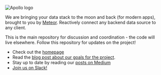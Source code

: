 ![Apollo logo](apollo-banner.png)

We are bringing your data stack to the moon and back (for modern apps), brought to you by [Meteor](https://www.meteor.com/). Reactively connect any backend data source to any client.

This is the main repository for discussion and coordination - the code will live elsewhere. Follow this repository for updates on the project!

- Check out the [homepage](http://www.apollostack.com/)
- Read the [blog post about our goals for the project](https://medium.com/apollo-stack/apollo-8b7215bcab1c).
- Stay up to date by reading our [posts on Medium](https://medium.com/apollo-stack)
- [Join us on Slack!](http://www.apollostack.com/#slack)
